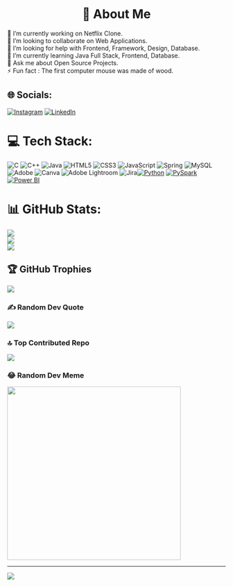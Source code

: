 <h1 align="center">🌟 About Me</h1>
🔭 I’m currently working on Netflix Clone.<br>👯 I’m looking to collaborate on Web Applications.<br>🤝 I’m looking for help with Frontend, Framework, Design, Database.<br>🌱 I’m currently learning Java Full Stack, Frontend, Database.<br>💬 Ask me about Open Source Projects.<br>⚡ Fun fact : The first computer mouse was made of wood.


## 🌐 Socials:
[![Instagram](https://img.shields.io/badge/Instagram-%23E4405F.svg?logo=Instagram&logoColor=white)](https://instagram.com/not_chinmaya_/) [![LinkedIn](https://img.shields.io/badge/LinkedIn-%230077B5.svg?logo=linkedin&logoColor=white)](https://www.linkedin.com/public-profile/settings?trk=d_flagship3_profile_self_view_public_profile) 

# 💻 Tech Stack:
![C](https://img.shields.io/badge/c-%2300599C.svg?style=for-the-badge&logo=c&logoColor=white) ![C++](https://img.shields.io/badge/c++-%2300599C.svg?style=for-the-badge&logo=c%2B%2B&logoColor=white) ![Java](https://img.shields.io/badge/java-%23ED8B00.svg?style=for-the-badge&logo=openjdk&logoColor=white) ![HTML5](https://img.shields.io/badge/html5-%23E34F26.svg?style=for-the-badge&logo=html5&logoColor=white) ![CSS3](https://img.shields.io/badge/css3-%231572B6.svg?style=for-the-badge&logo=css3&logoColor=white) ![JavaScript](https://img.shields.io/badge/javascript-%23323330.svg?style=for-the-badge&logo=javascript&logoColor=%23F7DF1E) ![Spring](https://img.shields.io/badge/spring-%236DB33F.svg?style=for-the-badge&logo=spring&logoColor=white) ![MySQL](https://img.shields.io/badge/mysql-%2300000f.svg?style=for-the-badge&logo=mysql&logoColor=white) ![Adobe](https://img.shields.io/badge/adobe-%23FF0000.svg?style=for-the-badge&logo=adobe&logoColor=white) ![Canva](https://img.shields.io/badge/Canva-%2300C4CC.svg?style=for-the-badge&logo=Canva&logoColor=white) ![Adobe Lightroom](https://img.shields.io/badge/Adobe%20Lightroom-31A8FF.svg?style=for-the-badge&logo=Adobe%20Lightroom&logoColor=white) ![Jira](https://img.shields.io/badge/jira-%230A0FFF.svg?style=for-the-badge&logo=jira&logoColor=white)[![Python](https://img.shields.io/badge/python-3670A0?style=for-the-badge&logo=python&logoColor=ffdd54)](https://www.python.org/)
[![PySpark](https://img.shields.io/badge/pyspark-0176D3?style=for-the-badge&logo=apachespark&logoColor=white)](https://spark.apache.org/docs/latest/api/python/)
[![Power BI](https://img.shields.io/badge/Power%20BI-F1C912?style=for-the-badge&logo=powerbi&logoColor=fff)](https://powerbi.microsoft.com/)
# 📊 GitHub Stats:
![](https://github-readme-stats.vercel.app/api?username=chinmayamishra2001&show_icons=true&theme=gruvbox)<br/>
![](https://github-readme-streak-stats.herokuapp.com/?user=chinmayamishra2001&theme=dark&hide_border=false)<br/>
![](https://github-readme-stats.vercel.app/api/top-langs/?username=chinmayamishra2001&theme=dark&hide_border=false&include_all_commits=false&count_private=false&layout=compact)

## 🏆 GitHub Trophies
![](https://github-profile-trophy.vercel.app/?username=chinmayamishra2001&theme=gruvbox)

### ✍️ Random Dev Quote
![](https://quotes-github-readme.vercel.app/api?type=horizontal&theme=light)

### 🔝 Top Contributed Repo
![](https://github-contributor-stats.vercel.app/api?username=chinmayamishra2001&limit=5&theme=dark&combine_all_yearly_contributions=true)

### 😂 Random Dev Meme
<img src='https://randommeme-five.vercel.app/' style="height: 400px;"/>

---
[![](https://visitcount.itsvg.in/api?id=chinmayamishra2001&icon=0&color=0)](https://visitcount.itsvg.in)
